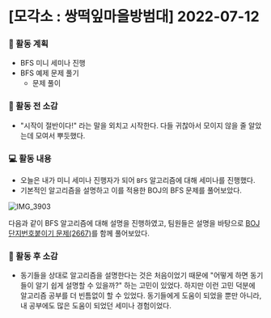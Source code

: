# [모각소 : 쌍떡잎마을방범대] 2022-07-12

### 📅 활동 계획
* BFS 미니 세미나 진행
* BFS 예제 문제 풀기
  * 문제 풀이

### 💬 활동 전 소감
* "시작이 절반이다!" 라는 말을 외치고 시작한다. 다들 귀찮아서 모이지 않을 줄 알았는데 모여서 뿌듯했다.

### 💻 활동 내용
* 오늘은 내가 미니 세미나 진행자가 되어 `BFS` 알고리즘에 대해 세미나를 진행했다. 
* 기본적인 알고리즘을 설명하고 이를 적용한 BOJ의 BFS 문제를 풀어보았다.

![IMG_3903](https://user-images.githubusercontent.com/81270604/178497825-605ab883-40ba-471d-a11b-033ab2d589ec.JPG)

다음과 같이 BFS 알고리즘에 대해 설명을 진행하였고, 팀원들은 설명을 바탕으로 [BOJ 단지번호붙이기 문제(2667)](https://www.acmicpc.net/problem/2667)를 함께 풀어보았다.

### 💬 활동 후 소감
* 동기들을 상대로 알고리즘을 설명한다는 것은 처음이었기 때문에 "어떻게 하면 동기들이 알기 쉽게 설명할 수 있을까?" 하는 고민이 있었다. 하지만 이런 고민 덕분에 알고리즘 공부를 더 빈틈없이 할 수 있었다. 동기들에게 도움이 되었을 뿐만 아니라, 내 공부에도 많은 도움이 되었던 세미나 경험이었다.